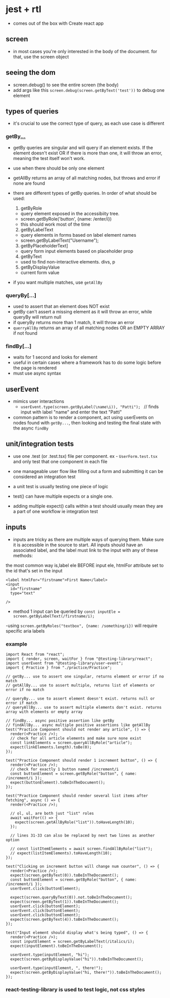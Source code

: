 # jest + rtl

- comes out of the box with Create react app

## screen

- in most cases you're only interested in the body of the document. for that, use the screen object

## seeing the dom

- screen.debug() to see the entire screen (the body)
- add args like this `screen.debug(screen.getByText('test'))` to debug one element

## types of queries

- it's crucial to use the correct type of query, as each use case is different

### getBy[...]()

- getBy queries are singular and will query if an element exists. If the element doesn't exist OR if there is more than one, it will throw an error, meaning the test itself won't work.

- use when there should be only one element

- getAllBy returns an array of all matching nodes, but throws and error if none are found

- there are different types of getBy queries. In order of what should be used:

  1. getByRole

  - query element exposed in the accessibiity tree.
  - screen.getByRole('button', {name: /enter/i})
  - this should work most of the time

  2. getByLabelText

  - query elements in forms based on label element names
  - screen.getByLabelText("Username");

  3. getByPlaceholderText]

  - query form input elements based on placeholder prop

  4. getByText

  - used to find non-interactive elements. divs, p

  5. getByDisplayValue

  - current form value

- if you want multiple matches, use `getAllBy`

### queryBy[...]

- used to assert that an element does NOT exist
- getBy can't assert a missing element as it will throw an error, while queryBy will return null
- if queryBy returns more than 1 match, it will throw an error
- `querryAllBy` returns an array of all matching nodes OR an EMPTY ARRAY if not found

### findBy[...]

- waits for 1 second and looks for element
- useful in certain cases where a framework has to do some logic before the page is rendered
- must use async syntax

## userEvent

- mimics user interactions
  - `userEvent.type(screen.getByLabel(\name\i)), "Patti"); ` // finds input with label "name" and enter the text "Patti"
- common pattern is to render a component, act using userEvents on nodes found with `getBy...`, then looking and testing the final state with the async `findBy`

## unit/integration tests

- use one .test (or .test.tsx) file per component. ex - `UserForm.test.tsx` and only test that one component in each file

- one manageable user flow like filling out a form and submitting it can be considered an integration test
- a unit test is usually testing one piece of logic
- test() can have multiple expects or a single one.
- adding multiple expect() calls within a test should usually mean they are a part of one workflow ie integration test

## inputs

- inputs are tricky as there are multiple ways of querying them. Make sure it is accessible in the source to start. All inputs should have an associated label, and the label must link to the input with any of these methods:

the most common way is,label ele BEFORE input ele, htmlFor attribute set to the id that's set in the input

```
<label htmlFor="firstname">First Name</label>
<input
  id="firstname"
  type="text"

/>

```

- method 1 input can be queried by `const inputEle = screen.getByLabelText(/firstname/i);`

-using `screen.getByRoles("textbox", {name: /something/i})` will require specific aria labels

### example

```
import React from "react";
import { render, screen, waitFor } from "@testing-library/react";
import userEvent from "@testing-library/user-event";
import { Practice } from "./practice/Practice";

// getBy... use to assert one singular, returns element or error if no match
// getAllBy... use to assert multiple, returns list of elements or error if no match

// queryBy... use to assert element doesn't exist. returns null or error if match
// queryAllBy... use to assert multiple elements don't exist. returns array with elements or empty array

// findBy... async positive assertion like getBy
// findAllBy... async multiple positive assertions like getAllBy
test("Practice Component should not render any article", () => {
  render(<Practice />);
  // check for all article elements and make sure none exist
  const linkElements = screen.queryAllByRole("article");
  expect(linkElements.length).toBe(0);
});

test("Practice Component should render 1 increment button", () => {
  render(<Practice />);
  // check for exactly 1 button named /increment/i
  const buttonElement = screen.getByRole("button", { name: /increment/i });
  expect(buttonElement).toBeInTheDocument();
});

test("Practice Component should render several list items after fetching", async () => {
  render(<Practice />);

  // ol, ul, are both just "list" roles
  await waitFor(() => {
    expect(screen.getAllByRole("list")).toHaveLength(10);
  });

  // lines 31-33 can also be replaced by next two lines as another option

  // const listItemElements = await screen.findAllByRole("list");
  // expect(listItemElements).toHaveLength(10);
});

test("Clicking on increment button will change num counter", () => {
  render(<Practice />);
  expect(screen.getByText(0)).toBeInTheDocument();
  const buttonElement = screen.getByRole("button", { name: /increment/i });
  userEvent.click(buttonElement);

  expect(screen.queryByText(0)).not.toBeInTheDocument();
  expect(screen.getByText(1)).toBeInTheDocument();
  userEvent.click(buttonElement);
  userEvent.click(buttonElement);
  userEvent.click(buttonElement);
  expect(screen.getByText(4)).toBeInTheDocument();
});

test("Input element should display what's being typed", () => {
  render(<Practice />);
  const inputElement = screen.getByLabelText(/italics/i);
  expect(inputElement).toBeInTheDocument();

  userEvent.type(inputElement, "hi");
  expect(screen.getByDisplayValue("hi")).toBeInTheDocument();

  userEvent.type(inputElement, ", there!");
  expect(screen.getByDisplayValue("hi, there!")).toBeInTheDocument();
});

```

### react-testing-library is used to test logic, not css styles

